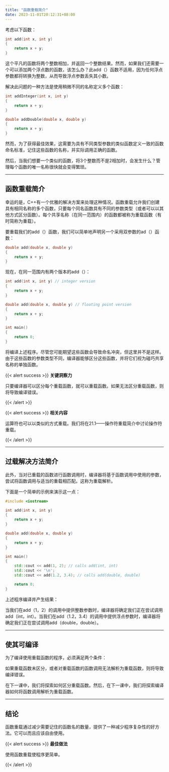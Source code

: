 ```yaml
---
title: "函数重载简介"
date: 2023-11-01T20:12:31+08:00
---
```


考虑以下函数：

```C++
int add(int x, int y)
{
    return x + y;
}
```

这个平凡的函数将两个整数相加，并返回一个整数结果。然而，如果我们还需要一个可以添加两个浮点数的函数，该怎么办？此add（）函数不适用，因为任何浮点参数都将转换为整数，从而导致浮点参数丢失其小数。

解决此问题的一种方法是使用稍微不同的名称定义多个函数：

```C++
int addInteger(int x, int y)
{
    return x + y;
}

double addDouble(double x, double y)
{
    return x + y;
}
```

然而，为了获得最佳效果，这需要为具有不同类型参数的类似函数定义一致的函数命名标准，记住这些函数的名称，并实际调用正确的函数。

然后，当我们想要一个类似的函数，将3个整数而不是2相加时，会发生什么？管理每个函数的唯一名称很快就会变得繁琐。

***
## 函数重载简介

幸运的是，C++有一个优雅的解决方案来处理这种情况。函数重载允许我们创建具有相同名称的多个函数，只要每个同名函数具有不同的参数类型（或者可以以其他方式区分函数）。每个共享名称（在同一范围内）的函数都被称为重载函数（有时简称为重载）。

要重载我们的add（）函数，我们可以简单地声明另一个采用双参数的ad（）函数：

```C++
double add(double x, double y)
{
    return x + y;
}
```

现在，在同一范围内有两个版本的add（）：

```C++
int add(int x, int y) // integer version
{
    return x + y;
}

double add(double x, double y) // floating point version
{
    return x + y;
}

int main()
{
    return 0;
}
```

将编译上述程序。尽管您可能期望这些函数会导致命名冲突，但这里并不是这样。由于这些函数的参数类型不同，编译器能够区分这些函数，并将它们视为碰巧共享名称的单独函数。

{{< alert success >}}
**关键洞察力**

只要编译器可以区分每个重载函数，就可以重载函数。如果无法区分重载函数，则将导致编译错误。

{{< /alert >}}

{{< alert success >}}
**相关内容**

运算符也可以以类似的方式重载。我们将在21.1——操作符重载简介中讨论操作符重载。

{{< /alert >}}

***
## 过载解决方法简介

此外，当对已重载的函数进行函数调用时，编译器将基于函数调用中使用的参数，尝试将函数调用与适当的重载相匹配。这称为重载解析。

下面是一个简单的示例来演示这一点：

```C++
#include <iostream>

int add(int x, int y)
{
    return x + y;
}

double add(double x, double y)
{
    return x + y;
}

int main()
{
    std::cout << add(1, 2); // calls add(int, int)
    std::cout << '\n';
    std::cout << add(1.2, 3.4); // calls add(double, double)

    return 0;
}
```

上述程序编译并产生结果：

当我们在add（1，2）的调用中提供整数参数时，编译器将确定我们正在尝试调用add（int，int）。当我们在add（1.2，3.4）的调用中提供浮点参数时，编译器将确定我们正在尝试调用add（double，double）。

***
## 使其可编译

为了编译使用重载函数的程序，必须满足两个条件：

如果重载函数未区分，或者对重载函数的函数调用无法解析为重载函数，则将导致编译错误。

在下一课中，我们将探索如何区分重载函数。然后，在下一课中，我们将探索编译器如何将函数调用解析为重载函数。

***
## 结论

函数重载通过减少需要记住的函数名的数量，提供了一种减少程序复杂性的好方法。它可以而且应该自由使用。

{{< alert success >}}
**最佳做法**

使用函数重载使程序更简单。

{{< /alert >}}

